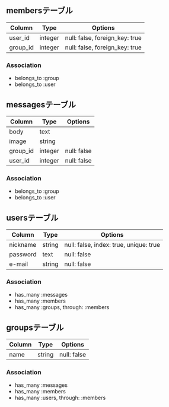 ## membersテーブル

|Column|Type|Options|
|------|----|-------|
|user_id|integer|null: false, foreign_key: true|
|group_id|integer|null: false, foreign_key: true|

### Association
- belongs_to :group
- belongs_to :user

## messagesテーブル

|Column|Type|Options|
|------|----|-------|
|body|text||
|image|string||
|group_id|integer|null: false|
|user_id|integer|null: false|

### Association
- belongs_to :group
- belongs_to :user

##  usersテーブル

|Column|Type|Options|
|------|----|-------|
|nickname|string|null: false, index: true, unique: true|
|password|text|null: false|
|e-mail|string|null: false|

### Association
- has_many :messages
- has_many :members
- has_many :groups, through: :members

##  groupsテーブル

|Column|Type|Options|
|------|----|-------|
|name|string|null: false|


### Association
- has_many :messages
- has_many :members
- has_many :users, through: :members
